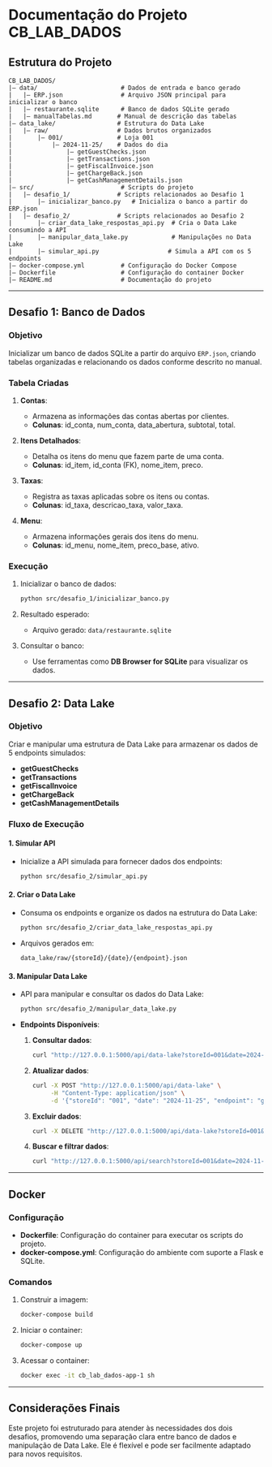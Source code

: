 # Documentação do Projeto CB_LAB_DADOS

## Estrutura do Projeto

```
CB_LAB_DADOS/
|— data/                       # Dados de entrada e banco gerado
|   |— ERP.json                # Arquivo JSON principal para inicializar o banco
|   |— restaurante.sqlite      # Banco de dados SQLite gerado
|   |— manualTabelas.md       # Manual de descrição das tabelas
|— data_lake/                 # Estrutura do Data Lake
|   |— raw/                   # Dados brutos organizados
|       |— 001/               # Loja 001
|           |— 2024-11-25/    # Dados do dia
|               |— getGuestChecks.json
|               |— getTransactions.json
|               |— getFiscalInvoice.json
|               |— getChargeBack.json
|               |— getCashManagementDetails.json
|— src/                        # Scripts do projeto
|   |— desafio_1/             # Scripts relacionados ao Desafio 1
|       |— inicializar_banco.py   # Inicializa o banco a partir do ERP.json
|   |— desafio_2/             # Scripts relacionados ao Desafio 2
|       |— criar_data_lake_respostas_api.py  # Cria o Data Lake consumindo a API
|       |— manipular_data_lake.py            # Manipulações no Data Lake
|       |— simular_api.py                   # Simula a API com os 5 endpoints
|— docker-compose.yml          # Configuração do Docker Compose
|— Dockerfile                  # Configuração do container Docker
|— README.md                   # Documentação do projeto
```

---

## Desafio 1: Banco de Dados

### **Objetivo**

Inicializar um banco de dados SQLite a partir do arquivo `ERP.json`, criando tabelas organizadas e relacionando os dados conforme descrito no manual.

### **Tabela Criadas**

1. **Contas**:
   - Armazena as informações das contas abertas por clientes.
   - **Colunas**: id_conta, num_conta, data_abertura, subtotal, total.

2. **Itens Detalhados**:
   - Detalha os itens do menu que fazem parte de uma conta.
   - **Colunas**: id_item, id_conta (FK), nome_item, preco.

3. **Taxas**:
   - Registra as taxas aplicadas sobre os itens ou contas.
   - **Colunas**: id_taxa, descricao_taxa, valor_taxa.

4. **Menu**:
   - Armazena informações gerais dos itens do menu.
   - **Colunas**: id_menu, nome_item, preco_base, ativo.

### **Execução**

1. Inicializar o banco de dados:
   ```bash
   python src/desafio_1/inicializar_banco.py
   ```

2. Resultado esperado:
   - Arquivo gerado: `data/restaurante.sqlite`

3. Consultar o banco:
   - Use ferramentas como **DB Browser for SQLite** para visualizar os dados.

---

## Desafio 2: Data Lake

### **Objetivo**

Criar e manipular uma estrutura de Data Lake para armazenar os dados de 5 endpoints simulados:

- **getGuestChecks**
- **getTransactions**
- **getFiscalInvoice**
- **getChargeBack**
- **getCashManagementDetails**

### **Fluxo de Execução**

#### 1. Simular API

- Inicialize a API simulada para fornecer dados dos endpoints:
  ```bash
  python src/desafio_2/simular_api.py
  ```

#### 2. Criar o Data Lake

- Consuma os endpoints e organize os dados na estrutura do Data Lake:
  ```bash
  python src/desafio_2/criar_data_lake_respostas_api.py
  ```

- Arquivos gerados em:
  ```
  data_lake/raw/{storeId}/{date}/{endpoint}.json
  ```

#### 3. Manipular Data Lake

- API para manipular e consultar os dados do Data Lake:
  ```bash
  python src/desafio_2/manipular_data_lake.py
  ```

- **Endpoints Disponíveis**:
  1. **Consultar dados**:
     ```bash
     curl "http://127.0.0.1:5000/api/data-lake?storeId=001&date=2024-11-25&endpoint=getGuestChecks"
     ```

  2. **Atualizar dados**:
     ```bash
     curl -X POST "http://127.0.0.1:5000/api/data-lake" \
          -H "Content-Type: application/json" \
          -d '{"storeId": "001", "date": "2024-11-25", "endpoint": "getGuestChecks", "data": [{"id": 3, "subtotal": 150.0, "total": 180.0}]}'
     ```

  3. **Excluir dados**:
     ```bash
     curl -X DELETE "http://127.0.0.1:5000/api/data-lake?storeId=001&date=2024-11-25&endpoint=getGuestChecks"
     ```

  4. **Buscar e filtrar dados**:
     ```bash
     curl "http://127.0.0.1:5000/api/search?storeId=001&date=2024-11-25&endpoint=getGuestChecks&key=id&value=1"
     ```

---

## Docker

### **Configuração**

- **Dockerfile**: Configuração do container para executar os scripts do projeto.
- **docker-compose.yml**: Configuração do ambiente com suporte a Flask e SQLite.

### **Comandos**

1. Construir a imagem:
   ```bash
   docker-compose build
   ```

2. Iniciar o container:
   ```bash
   docker-compose up
   ```

3. Acessar o container:
   ```bash
   docker exec -it cb_lab_dados-app-1 sh
   ```

---

## Considerações Finais

Este projeto foi estruturado para atender às necessidades dos dois desafios, promovendo uma separação clara entre banco de dados e manipulação de Data Lake. Ele é flexível e pode ser facilmente adaptado para novos requisitos.

